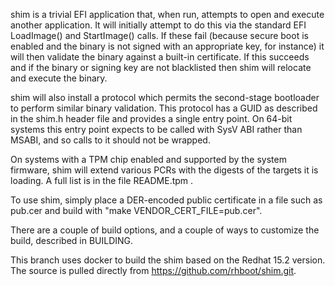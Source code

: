 shim is a trivial EFI application that, when run, attempts to open and
execute another application. It will initially attempt to do this via the
standard EFI LoadImage() and StartImage() calls. If these fail (because secure
boot is enabled and the binary is not signed with an appropriate key, for
instance) it will then validate the binary against a built-in certificate. If
this succeeds and if the binary or signing key are not blacklisted then shim
will relocate and execute the binary.

shim will also install a protocol which permits the second-stage bootloader
to perform similar binary validation. This protocol has a GUID as described
in the shim.h header file and provides a single entry point. On 64-bit systems
this entry point expects to be called with SysV ABI rather than MSABI, and
so calls to it should not be wrapped.

On systems with a TPM chip enabled and supported by the system firmware,
shim will extend various PCRs with the digests of the targets it is
loading.  A full list is in the file README.tpm .

To use shim, simply place a DER-encoded public certificate in a file such as
pub.cer and build with "make VENDOR_CERT_FILE=pub.cer".

There are a couple of build options, and a couple of ways to customize the
build, described in BUILDING.

This branch uses docker to build the shim based on the Redhat 15.2 version. The 
source is pulled directly from https://github.com/rhboot/shim.git.